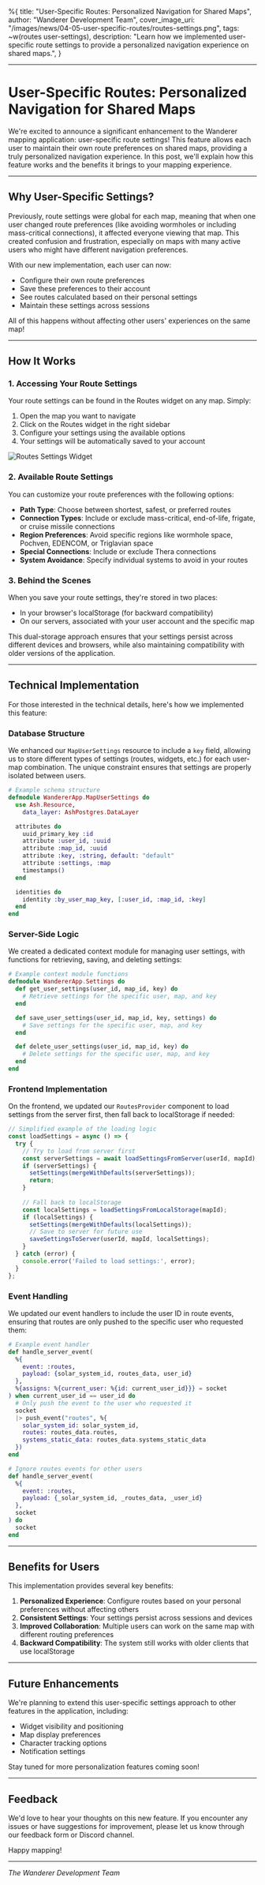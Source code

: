%{
title: "User-Specific Routes: Personalized Navigation for Shared Maps",
author: "Wanderer Development Team",
cover_image_uri: "/images/news/04-05-user-specific-routes/routes-settings.png",
tags: ~w(routes user-settings),
description: "Learn how we implemented user-specific route settings to provide a personalized navigation experience on shared maps.",
}

---

# User-Specific Routes: Personalized Navigation for Shared Maps

We're excited to announce a significant enhancement to the Wanderer mapping application: user-specific route settings! This feature allows each user to maintain their own route preferences on shared maps, providing a truly personalized navigation experience. In this post, we'll explain how this feature works and the benefits it brings to your mapping experience.

---

## Why User-Specific Settings?

Previously, route settings were global for each map, meaning that when one user changed route preferences (like avoiding wormholes or including mass-critical connections), it affected everyone viewing that map. This created confusion and frustration, especially on maps with many active users who might have different navigation preferences.

With our new implementation, each user can now:
- Configure their own route preferences
- Save these preferences to their account
- See routes calculated based on their personal settings
- Maintain these settings across sessions

All of this happens without affecting other users' experiences on the same map!

---

## How It Works

### 1. Accessing Your Route Settings

Your route settings can be found in the Routes widget on any map. Simply:

1. Open the map you want to navigate
2. Click on the Routes widget in the right sidebar
3. Configure your settings using the available options
4. Your settings will be automatically saved to your account

![Routes Settings Widget](/images/news/04-05-user-specific-routes/routes-widget.png)

### 2. Available Route Settings

You can customize your route preferences with the following options:

- **Path Type**: Choose between shortest, safest, or preferred routes
- **Connection Types**: Include or exclude mass-critical, end-of-life, frigate, or cruise missile connections
- **Region Preferences**: Avoid specific regions like wormhole space, Pochven, EDENCOM, or Triglavian space
- **Special Connections**: Include or exclude Thera connections
- **System Avoidance**: Specify individual systems to avoid in your routes

### 3. Behind the Scenes

When you save your route settings, they're stored in two places:
- In your browser's localStorage (for backward compatibility)
- On our servers, associated with your user account and the specific map

This dual-storage approach ensures that your settings persist across different devices and browsers, while also maintaining compatibility with older versions of the application.

---

## Technical Implementation

For those interested in the technical details, here's how we implemented this feature:

### Database Structure

We enhanced our `MapUserSettings` resource to include a `key` field, allowing us to store different types of settings (routes, widgets, etc.) for each user-map combination. The unique constraint ensures that settings are properly isolated between users.

```elixir
# Example schema structure
defmodule WandererApp.MapUserSettings do
  use Ash.Resource,
    data_layer: AshPostgres.DataLayer

  attributes do
    uuid_primary_key :id
    attribute :user_id, :uuid
    attribute :map_id, :uuid
    attribute :key, :string, default: "default"
    attribute :settings, :map
    timestamps()
  end

  identities do
    identity :by_user_map_key, [:user_id, :map_id, :key]
  end
end
```

### Server-Side Logic

We created a dedicated context module for managing user settings, with functions for retrieving, saving, and deleting settings:

```elixir
# Example context module functions
defmodule WandererApp.Settings do
  def get_user_settings(user_id, map_id, key) do
    # Retrieve settings for the specific user, map, and key
  end

  def save_user_settings(user_id, map_id, key, settings) do
    # Save settings for the specific user, map, and key
  end

  def delete_user_settings(user_id, map_id, key) do
    # Delete settings for the specific user, map, and key
  end
end
```

### Frontend Implementation

On the frontend, we updated our `RoutesProvider` component to load settings from the server first, then fall back to localStorage if needed:

```typescript
// Simplified example of the loading logic
const loadSettings = async () => {
  try {
    // Try to load from server first
    const serverSettings = await loadSettingsFromServer(userId, mapId);
    if (serverSettings) {
      setSettings(mergeWithDefaults(serverSettings));
      return;
    }
    
    // Fall back to localStorage
    const localSettings = loadSettingsFromLocalStorage(mapId);
    if (localSettings) {
      setSettings(mergeWithDefaults(localSettings));
      // Save to server for future use
      saveSettingsToServer(userId, mapId, localSettings);
    }
  } catch (error) {
    console.error('Failed to load settings:', error);
  }
};
```

### Event Handling

We updated our event handlers to include the user ID in route events, ensuring that routes are only pushed to the specific user who requested them:

```elixir
# Example event handler
def handle_server_event(
  %{
    event: :routes,
    payload: {solar_system_id, routes_data, user_id}
  },
  %{assigns: %{current_user: %{id: current_user_id}}} = socket
) when current_user_id == user_id do
  # Only push the event to the user who requested it
  socket
  |> push_event("routes", %{
    solar_system_id: solar_system_id,
    routes: routes_data.routes,
    systems_static_data: routes_data.systems_static_data
  })
end

# Ignore routes events for other users
def handle_server_event(
  %{
    event: :routes,
    payload: {_solar_system_id, _routes_data, _user_id}
  },
  socket
) do
  socket
end
```

---

## Benefits for Users

This implementation provides several key benefits:

1. **Personalized Experience**: Configure routes based on your personal preferences without affecting others
2. **Consistent Settings**: Your settings persist across sessions and devices
3. **Improved Collaboration**: Multiple users can work on the same map with different routing preferences
4. **Backward Compatibility**: The system still works with older clients that use localStorage

---

## Future Enhancements

We're planning to extend this user-specific settings approach to other features in the application, including:

- Widget visibility and positioning
- Map display preferences
- Character tracking options
- Notification settings

Stay tuned for more personalization features coming soon!

---

## Feedback

We'd love to hear your thoughts on this new feature. If you encounter any issues or have suggestions for improvement, please let us know through our feedback form or Discord channel.

Happy mapping!

---

*The Wanderer Development Team* 